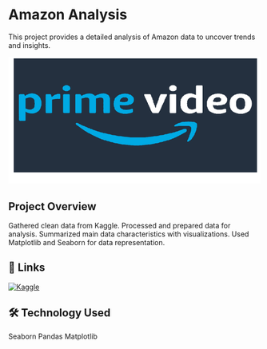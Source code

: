 
# Amazon Analysis

This project provides a detailed analysis of Amazon data to uncover trends and insights.


![Logo](https://github.com/MissSindani/Amazon-Analysis/blob/main/dataset-cover%20(1).png?raw=true)


## Project Overview
Gathered clean data from Kaggle.
Processed and prepared data for analysis.
Summarized main data characteristics with visualizations.
Used Matplotlib and Seaborn for data representation.
## 🔗 Links

[![Kaggle](https://img.shields.io/badge/License-MIT-blue.svg)](https://www.kaggle.com/datasets/arnavsmayan/amazon-prime-userbase-dataset)



## 🛠 Technology Used
Seaborn
Pandas
Matplotlib


